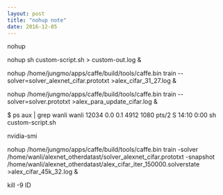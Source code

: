 ```yaml
---
layout: post
title: "nohup note"
date: 2016-12-05
---
```



nohup

nohup sh custom-script.sh > custom-out.log &

nohup /home/jungmo/apps/caffe/build/tools/caffe.bin train --solver=solver_alexnet_cifar.prototxt >alex_cifar_31_27.log &

nohup /home/jungmo/apps/caffe/build/tools/caffe.bin train --solver=solver.prototxt >alex_para_update_cifar.log &


$ ps aux | grep wanli
wanli  12034  0.0  0.1   4912  1080 pts/2    S    14:10   0:00 sh custom-script.sh

nvidia-smi


nohup /home/jungmo/apps/caffe/build/tools/caffe.bin train -solver /home/wanli/alexnet_otherdatast/solver_alexnet_cifar.prototxt -snapshot /home/wanli/alexnet_otherdatast/alex_cifar_iter_150000.solverstate >alex_cifar_45k_32.log &


kill -9 ID
